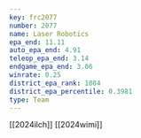 ```yaml
---
key: frc2077
number: 2077
name: Laser Robotics
epa_end: 11.11
auto_epa_end: 4.91
teleop_epa_end: 3.14
endgame_epa_end: 3.06
winrate: 0.25
district_epa_rank: 1084
district_epa_percentile: 0.3981
type: Team
---
```

[[2024ilch]]
[[2024wimi]]
